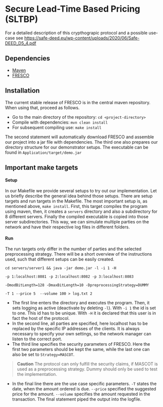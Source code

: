 # Secure Lead-Time Based Pricing (SLTBP)
For a detailed description of this crypthograpic protocol and a possible use-case see https://safe-deed.eu/wp-content/uploads/2020/06/Safe-DEED_D5_4.pdf

## Dependencies

- [Maven](https://maven.apache.org/)
- [FRESCO](https://github.com/aicis/fresco)


## Installation
The current stable release of FRESCO is in the central maven repository. When using that, proceed as follows.

- Go to the main directory of the repository: `cd <project-directory>`
- Compile with dependencies: `mvn clean install`
- For subsequent compiling use: `make install`

The second statement will automatically download FRESCO and assemble our project into a jar file with dependencies. The third
one also prepares our directory structure for our demonstrator setups. The executable can be found in `Application/target/demo.jar`

## Important make targets

#### Setup

In our Makefile we provide several setups to try out our implementation. Let us briefly describe the general idea behind those setups.
There are setup targets and run targets in the Makefile. The most important setup is, as mentioned above, `make install`. First, this 
target compiles the program using maven, then, it creates a `servers` directory and also a subdirectory for 8 different servers. Finally
the compiled executable is copied into those server subdirectories. This way, we can simulate multiple parties on the network and 
have their respective log files in different folders.

#### Run

The run targets only differ in the number of parties and the selected preprocessing strategy. There will be a short overview
of the instructions used, such that different setups can be easily created.

 `cd servers/server1 && java -jar demo.jar -l -i 1 -H` 

 `-p 1:localhost:8081 -p 2:localhost:8082 -p 3:localhost:8083` 

 `-DmodBitLength=128 -DmaxBitLength=10 -DpreprocessingStrategy=DUMMY`

 `-T 1 --price 5  --volume 100 > log.txt 2`
 
 - The first line enters the directory and executes the program. Then, it sets logging as active (deactivate by deleting ``-l``). With ``-i 1`` the id is set to one. This id has to be unique. With `-H` it is declared that this user is in fact the host of the protocol.
 - In the second line, all parties are specified, here localhost has to be replaced by the specific IP addresses of the clients. It is always necessary to specify your own settings, so the network manager can listen to the correct port.
 - The third line specifies the security parameters of FRESCO. Here the first two parameters should be kept the same, while the last one can also be set to 
 ``Strategy=MASCOT``. 
 > **Caution** The protocol can only fulfill the security claims, if MASCOT is used as a preprocessing strategy. Dummy should only be used to test the implementation.
 - In the final line there are the use case specific parameters. ``-T`` states the date, when the amount ordered is due. ``--price`` specified the suggested price for the amount. ``--volume`` specifies the amount requested in the transaction. The final statement piped the output into the logfile.
